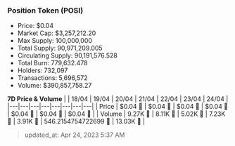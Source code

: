 
  ### Position Token (POSI)
  - Price: $0.04
  - Market Cap: $3,257,212.20
  - Max Supply: 100,000,000
  - Total Supply: 90,971,209.005
  - Circulating Supply: 90,191,576.528
  - Total Burn: 779,632.478
  - Holders: 732,097
  - Transactions: 5,696,572
  - Volume: $390,857,758.27

  **7D Price & Volume**
  | | 18&#x2F;04 | 19&#x2F;04 | 20&#x2F;04 | 21&#x2F;04 | 22&#x2F;04 | 23&#x2F;04 | 24&#x2F;04 |
  |---|---|---|---|---|---|---|---|
  | Price | $0.04 🔻 | $0.04 🔻 | $0.04 🔻 | $0.04 🚀 | $0.04 🚀 | $0.04 🔻 | $0.04 🔻 |
  | Volume | 9.27K 🚀 | 8.11K 🔻 | 5.02K 🔻 | 7.23K 🚀 | 3.91K 🔻 | 546.2154754722699 🔻 | 13.03K 🚀 |

  > updated_at: Apr 24, 2023 5:37 AM
